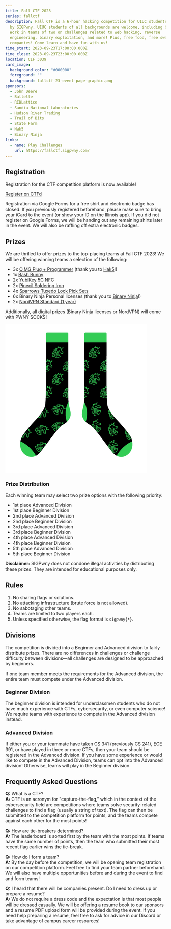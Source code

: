 ```yaml
---
title: Fall CTF 2023
series: fallctf
description: Fall CTF is a 6-hour hacking competition for UIUC students hosted
  by SIGPwny. UIUC students of all backgrounds are welcome, including beginners!
  Work in teams of two on challenges related to web hacking, reverse
  engineering, binary exploitation, and more! Plus, free food, free swag, and
  companies! Come learn and have fun with us!
time_start: 2023-09-23T17:00:00.000Z
time_close: 2023-09-23T23:00:00.000Z
location: CIF 3039
card_image:
  background_color: "#000000"
  foreground: ""
  background: fallctf-23-event-page-graphic.png
sponsors:
  - John Deere
  - Battelle
  - REDLattice
  - Sandia National Laboratories
  - Hudson River Trading
  - Trail of Bits
  - State Farm
  - Hak5
  - Binary Ninja
links:
  - name: Play Challenges
    url: https://fallctf.sigpwny.com/
---
```

## Registration
Registration for the CTF competition platform is now available!

<a href="https://fallctf.sigpwny.com/" class="btn-primary mb-2">Register on CTFd</a>

<p class="mt-4">
Registration via Google Forms for a free shirt and electronic badge has closed. If you previously registered beforehand, please make sure to bring your iCard to the event (or show your ID on the Illinois app). If you did not register on Google Forms, we will be handing out any remaining shirts later in the event. We will also be raffling off extra electronic badges.
</p>

## Prizes
We are thrilled to offer prizes to the top-placing teams at Fall CTF 2023! We will be offering winning teams a selection of the following:
- 3x [O.MG Plug + Programmer](https://hak5.org/products/omg-plug) (thank you to [Hak5](https://hak5.org/)!)
- 1x [Bash Bunny](https://shop.hak5.org/products/bash-bunny)
- 2x [YubiKey 5C NFC](https://www.yubico.com/product/yubikey-5-series/yubikey-5c-nfc/)
- 2x [Pinecil Soldering Iron](https://pine64.com/product/pinecil-smart-mini-portable-soldering-iron/)
- 4x [Sparrows Tuxedo Lock Pick Sets](https://www.sparrowslockpicks.com/products/tuxedo-lock-pick-set)
- 6x Binary Ninja Personal licenses (thank you to [Binary Ninja](https://binary.ninja/)!)
- 2x [NordVPN Standard (1 year)](https://nordvpn.com/)

Additionally, all digital prizes (Binary Ninja licenses or NordVPN) will come with PWNY SOCKS!

![Pwny socks](./pwny-socks.png)

### Prize Distribution
Each winning team may select two prize options with the following priority:
- 1st place Advanced Division
- 1st place Beginner Division
- 2nd place Advanced Division
- 2nd place Beginner Division
- 3rd place Advanced Division
- 3rd place Beginner Division
- 4th place Advanced Division
- 4th place Beginner Division
- 5th place Advanced Division
- 5th place Beginner Division

**Disclaimer:** SIGPwny does not condone illegal activities by distributing these prizes. They are intended for educational purposes only.

## Rules
1. No sharing flags or solutions.
2. No attacking infrastructure (brute force is not allowed).
3. No sabotaging other teams.
4. Teams are limited to two players each.
5. Unless specified otherwise, the flag format is `sigpwny{*}`.

## Divisions
The competition is divided into a Beginner and Advanced division to fairly distribute prizes. There are no differences in challenges or challenge difficulty between divisions—all challenges are designed to be approached by beginners. 

If one team member meets the requirements for the Advanced division, the entire team must compete under the Advanced division.

### Beginner Division
The beginner division is intended for underclassmen students who do not have much experience with CTFs, cybersecurity, or even computer science! We require teams with experience to compete in the Advanced division instead.

### Advanced Division
If either you or your teammate have taken CS 341 (previously CS 241), ECE 391, or have played in three or more CTFs, then your team should be registered in the Advanced division. If you have some experience or would like to compete in the Advanced Division, teams can opt into the Advanced division! Otherwise, teams will play in the Beginner division.

## Frequently Asked Questions
**Q:** What is a CTF?  
**A:** CTF is an acronym for "capture-the-flag," which in the context of the cybersecurity field are competitions where teams solve security-related challenges to find a flag (usually a string of text). The flag can then be submitted to the competition platform for points, and the teams compete against each other for the most points!

**Q:** How are tie-breakers determined?  
**A:** The leaderboard is sorted first by the team with the most points. If teams have the same number of points, then the team who submitted their most recent flag earlier wins the tie-break.

**Q:** How do I form a team?  
**A:** By the day before the competition, we will be opening team registration on our competition platform. Feel free to find your team partner beforehand. We will also have multiple opportunities before and during the event to find and form teams!

**Q:** I heard that there will be companies present. Do I need to dress up or prepare a resume?  
**A:** We do not require a dress code and the expectation is that most people will be dressed casually. We will be offering a resume book to our sponsors and a resume PDF upload form will be provided during the event. If you need help preparing a resume, feel free to ask for advice in our Discord or take advantage of campus career resources!
